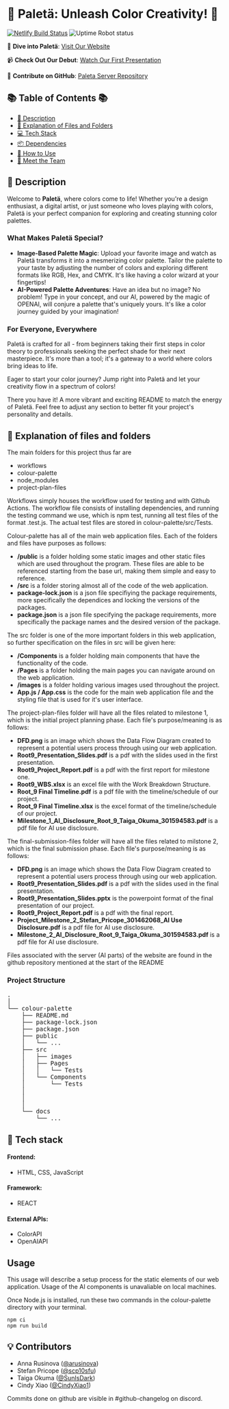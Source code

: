 # 🎨 Paletä: Unleash Color Creativity! 🌈

[![Netlify Build Status](https://api.netlify.com/api/v1/badges/4c366889-27a9-4dd6-b40f-b30a9a022862/deploy-status)](https://mypaleta.netlify.app/)
![Uptime Robot status](https://img.shields.io/uptimerobot/status/m795784458-8d1674ba3b95c4e625503e31)

🔗 **Dive into Paletä**: [Visit Our Website](https://mypaleta.netlify.app/)

📹 **Check Out Our Debut**: [Watch Our First Presentation](https://drive.google.com/file/d/1D5xowmShwgpPiy_jJseGULDg8wyn9yxM/view?usp=sharing)

🔗 **Contribute on GitHub**: [Paleta Server Repository](https://github.com/scp10sfu/Paleta-Server)

## 📚 Table of Contents 📚

- [🌟 Description](#-description)
- [📁 Explanation of Files and Folders](#-explanation-of-files-and-folders)
- [💻 Tech Stack](#-tech-stack)
- [📦 Dependencies](#-dependencies)
- [🚀 How to Use](#-how-to-use)
- [👥 Meet the Team](#-meet-the-team)

## 🌟 Description

Welcome to **Paletä**, where colors come to life! Whether you're a design enthusiast, a digital artist, or just someone who loves playing with colors, Paletä is your perfect companion for exploring and creating stunning color palettes.

### What Makes Paletä Special?

- **Image-Based Palette Magic**: Upload your favorite image and watch as Paletä transforms it into a mesmerizing color palette. Tailor the palette to your taste by adjusting the number of colors and exploring different formats like RGB, Hex, and CMYK. It's like having a color wizard at your fingertips!
- **AI-Powered Palette Adventures**: Have an idea but no image? No problem! Type in your concept, and our AI, powered by the magic of OPENAI, will conjure a palette that's uniquely yours. It's like a color journey guided by your imagination!

### For Everyone, Everywhere

Paletä is crafted for all - from beginners taking their first steps in color theory to professionals seeking the perfect shade for their next masterpiece. It's more than a tool; it's a gateway to a world where colors bring ideas to life.

Eager to start your color journey? Jump right into Paletä and let your creativity flow in a spectrum of colors!

There you have it! A more vibrant and exciting README to match the energy of Paletä. Feel free to adjust any section to better fit your project's personality and details.

## 📖 Explanation of files and folders

The main folders for this project thus far are

- workflows
- colour-palette
- node_modules
- project-plan-files

Workflows simply houses the workflow used for testing and with Github Actions. The workflow file consists of installing dependencies, and running the testing command we use, which is npm test, running all test files of the format .test.js. The actual test files are stored in colour-palette/src/Tests.

Colour-palette has all of the main web application files. Each of the folders and files have purposes as follows:

- **/public** is a folder holding some static images and other static files which are used throughout the program. These files are able to be referenced starting from the base url, making them simple and easy to reference.
- **/src** is a folder storing almost all of the code of the web application.
- **package-lock.json** is a json file specifiying the package requirements, more specifically the dependices and locking the versions of the packages.
- **package.json** is a json file specifying the package requirements, more specifically the package names and the desired version of the package.

The src folder is one of the more important folders in this web application, so further specification on the files in src will be given here:

- **/Components** is a folder holding main components that have the functionality of the code.
- **/Pages** is a folder holding the main pages you can navigate around on the web application.
- **/images** is a folder holding various images used throughout the project.
- **App.js / App.css** is the code for the main web application file and the styling file that is used for it's user interface.

The project-plan-files folder will have all the files related to milestone 1, which is the initial project planning phase. Each file's purpose/meaning is as follows:

- **DFD.png** is an image which shows the Data Flow Diagram created to represent a potential users process through using our web application.
- **Root9_Presentation_Slides.pdf** is a pdf with the slides used in the first presentation.
- **Root9_Project_Report.pdf** is a pdf with the first report for milestone one.
- **Root9_WBS.xlsx** is an excel file with the Work Breakdown Structure.
- **Root_9 Final Timeline.pdf** is a pdf file with the timeline/schedule of our project.
- **Root_9 Final Timeline.xlsx** is the excel format of the timeline/schedule of our project.
- **Milestone_1_AI_Disclosure_Root_9_Taiga_Okuma_301594583.pdf** is a pdf file for AI use disclosure.

The final-submission-files folder will have all the files related to milstone 2, which is the final submission phase. Each file's purpose/meaning is as follows:

- **DFD.png** is an image which shows the Data Flow Diagram created to represent a potential users process through using our web application.
- **Root9_Presentation_Slides.pdf** is a pdf with the slides used in the final presentation.
- **Root9_Presentation_Slides.pptx** is the powerpoint format of the final presentation of our project.
- **Root9_Project_Report.pdf** is a pdf with the final report.
- **Project_Milestone_2_Stefan_Pricope_301462068_AI Use Disclosure.pdf** is a pdf file for AI use disclosure.
- **Milestone_2_AI_Disclosure_Root_9_Taiga_Okuma_301594583.pdf** is a pdf file for AI use disclosure.

Files associated with the server (AI parts) of the website are found in the github repository mentioned at the start of the README

### Project Structure

<pre>
.
│
└── colour-palette
    ├── README.md
    ├── package-lock.json
    ├── package.json
    ├── public
    │   └── ...
    ├── src
    │   ├── images
    │   ├── Pages
    │   │   └── Tests
    │   └── Components
    │       └── Tests
    │  
    │  
    │
    └── docs
        └── ...
</pre>

## 🔧 Tech stack

#### Frontend:

- HTML, CSS, JavaScript

#### Framework:

- REACT

#### External APIs:

- ColorAPI
- OpenAIAPI

## Usage

This usage will describe a setup process for the static elements of our web application. Usage of the AI components is unavaliable on local machines.

Once Node.js is installed, run these two commands in the colour-palette directory with your terminal.

```
npm ci
npm run build
```

## 💡 Contributors

- Anna Rusinova ([@arusinova](https://github.com/arusinova))
- Stefan Pricope ([@scp10sfu](https://github.com/scp10sfu))
- Taiga Okuma ([@SunIsDark](https://github.com/SunIsDark))
- Cindy Xiao ([@CindyXiao1](https://github.com/CindyXiao1))

Commits done on github are visible in #github-changelog on discord.
